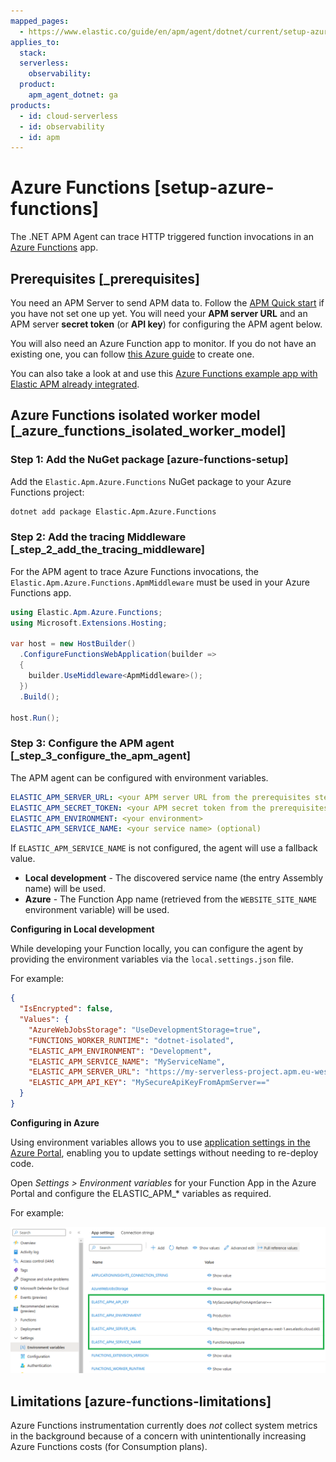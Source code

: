 ```yaml
---
mapped_pages:
  - https://www.elastic.co/guide/en/apm/agent/dotnet/current/setup-azure-functions.html
applies_to:
  stack:
  serverless:
    observability:
  product:
    apm_agent_dotnet: ga
products:
  - id: cloud-serverless
  - id: observability
  - id: apm
---
```


# Azure Functions [setup-azure-functions]

The .NET APM Agent can trace HTTP triggered function invocations in an [Azure Functions](https://learn.microsoft.com/en-us/azure/azure-functions) app.


## Prerequisites [_prerequisites]

You need an APM Server to send APM data to. Follow the [APM Quick start](docs-content://solutions/observability/apm/get-started.md) if you have not set one up yet. You will need your **APM server URL** and an APM server **secret token** (or **API key**) for configuring the APM agent below.

You will also need an Azure Function app to monitor. If you do not have an existing one, you can follow [this Azure guide](https://learn.microsoft.com/en-us/azure/azure-functions/create-first-function-cli-csharp) to create one.

You can also take a look at and use this [Azure Functions example app with Elastic APM already integrated](https://github.com/elastic/apm-agent-dotnet/tree/main/test/azure/applications/Elastic.AzureFunctionApp.Isolated).


## Azure Functions isolated worker model [_azure_functions_isolated_worker_model]


### Step 1: Add the NuGet package [azure-functions-setup]

Add the `Elastic.Apm.Azure.Functions` NuGet package to your Azure Functions project:

```bash
dotnet add package Elastic.Apm.Azure.Functions
```


### Step 2: Add the tracing Middleware [_step_2_add_the_tracing_middleware]

For the APM agent to trace Azure Functions invocations, the `Elastic.Apm.Azure.Functions.ApmMiddleware` must be used in your Azure Functions app.

```csharp
using Elastic.Apm.Azure.Functions;
using Microsoft.Extensions.Hosting;

var host = new HostBuilder()
  .ConfigureFunctionsWebApplication(builder =>
  {
    builder.UseMiddleware<ApmMiddleware>();
  })
  .Build();

host.Run();
```


### Step 3: Configure the APM agent [_step_3_configure_the_apm_agent]

The APM agent can be configured with environment variables.

```yaml
ELASTIC_APM_SERVER_URL: <your APM server URL from the prerequisites step>
ELASTIC_APM_SECRET_TOKEN: <your APM secret token from the prerequisites step>
ELASTIC_APM_ENVIRONMENT: <your environment>
ELASTIC_APM_SERVICE_NAME: <your service name> (optional)
```

If `ELASTIC_APM_SERVICE_NAME` is not configured, the agent will use a fallback value.

* **Local development** - The discovered service name (the entry Assembly name) will be used.
* **Azure** - The Function App name (retrieved from the `WEBSITE_SITE_NAME` environment variable) will be used.

**Configuring in Local development**

While developing your Function locally, you can configure the agent by providing the environment variables via the `local.settings.json` file.

For example:

```json
{
  "IsEncrypted": false,
  "Values": {
    "AzureWebJobsStorage": "UseDevelopmentStorage=true",
    "FUNCTIONS_WORKER_RUNTIME": "dotnet-isolated",
    "ELASTIC_APM_ENVIRONMENT": "Development",
    "ELASTIC_APM_SERVICE_NAME": "MyServiceName",
    "ELASTIC_APM_SERVER_URL": "https://my-serverless-project.apm.eu-west-1.aws.elastic.cloud:443",
    "ELASTIC_APM_API_KEY": "MySecureApiKeyFromApmServer=="
  }
}
```

**Configuring in Azure**

Using environment variables allows you to use [application settings in the Azure Portal](https://learn.microsoft.com/en-us/azure/azure-functions/functions-how-to-use-azure-function-app-settings?tabs=portal#settings), enabling you to update settings without needing to re-deploy code.

Open *Settings > Environment variables* for your Function App in the Azure Portal and configure the ELASTIC_APM_* variables as required.

For example:

![Configuring the APM Agent in the Azure Portal](images/azure-functions-configuration.png)


## Limitations [azure-functions-limitations]

Azure Functions instrumentation currently does *not* collect system metrics in the background because of a concern with unintentionally increasing Azure Functions costs (for Consumption plans).

